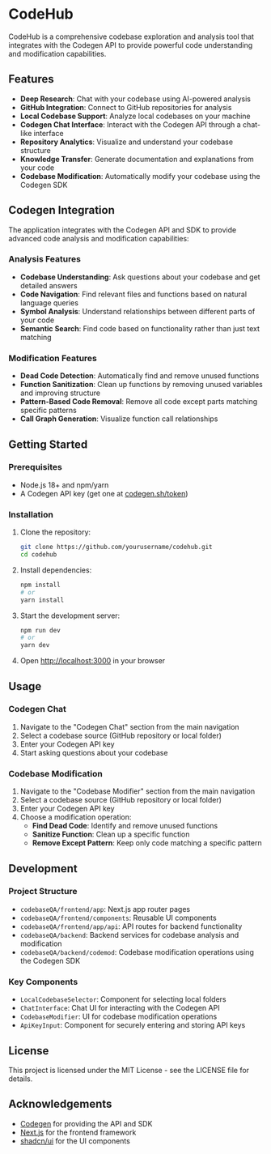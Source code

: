 # CodeHub

CodeHub is a comprehensive codebase exploration and analysis tool that integrates with the Codegen API to provide powerful code understanding and modification capabilities.

## Features

- **Deep Research**: Chat with your codebase using AI-powered analysis
- **GitHub Integration**: Connect to GitHub repositories for analysis
- **Local Codebase Support**: Analyze local codebases on your machine
- **Codegen Chat Interface**: Interact with the Codegen API through a chat-like interface
- **Repository Analytics**: Visualize and understand your codebase structure
- **Knowledge Transfer**: Generate documentation and explanations from your code
- **Codebase Modification**: Automatically modify your codebase using the Codegen SDK

## Codegen Integration

The application integrates with the Codegen API and SDK to provide advanced code analysis and modification capabilities:

### Analysis Features
- **Codebase Understanding**: Ask questions about your codebase and get detailed answers
- **Code Navigation**: Find relevant files and functions based on natural language queries
- **Symbol Analysis**: Understand relationships between different parts of your code
- **Semantic Search**: Find code based on functionality rather than just text matching

### Modification Features
- **Dead Code Detection**: Automatically find and remove unused functions
- **Function Sanitization**: Clean up functions by removing unused variables and improving structure
- **Pattern-Based Code Removal**: Remove all code except parts matching specific patterns
- **Call Graph Generation**: Visualize function call relationships

## Getting Started

### Prerequisites

- Node.js 18+ and npm/yarn
- A Codegen API key (get one at [codegen.sh/token](https://codegen.sh/token))

### Installation

1. Clone the repository:
   ```bash
   git clone https://github.com/yourusername/codehub.git
   cd codehub
   ```

2. Install dependencies:
   ```bash
   npm install
   # or
   yarn install
   ```

3. Start the development server:
   ```bash
   npm run dev
   # or
   yarn dev
   ```

4. Open [http://localhost:3000](http://localhost:3000) in your browser

## Usage

### Codegen Chat

1. Navigate to the "Codegen Chat" section from the main navigation
2. Select a codebase source (GitHub repository or local folder)
3. Enter your Codegen API key
4. Start asking questions about your codebase

### Codebase Modification

1. Navigate to the "Codebase Modifier" section from the main navigation
2. Select a codebase source (GitHub repository or local folder)
3. Enter your Codegen API key
4. Choose a modification operation:
   - **Find Dead Code**: Identify and remove unused functions
   - **Sanitize Function**: Clean up a specific function
   - **Remove Except Pattern**: Keep only code matching a specific pattern

## Development

### Project Structure

- `codebaseQA/frontend/app`: Next.js app router pages
- `codebaseQA/frontend/components`: Reusable UI components
- `codebaseQA/frontend/app/api`: API routes for backend functionality
- `codebaseQA/backend`: Backend services for codebase analysis and modification
- `codebaseQA/backend/codemod`: Codebase modification operations using the Codegen SDK

### Key Components

- `LocalCodebaseSelector`: Component for selecting local folders
- `ChatInterface`: Chat UI for interacting with the Codegen API
- `CodebaseModifier`: UI for codebase modification operations
- `ApiKeyInput`: Component for securely entering and storing API keys

## License

This project is licensed under the MIT License - see the LICENSE file for details.

## Acknowledgements

- [Codegen](https://codegen.sh) for providing the API and SDK
- [Next.js](https://nextjs.org) for the frontend framework
- [shadcn/ui](https://ui.shadcn.com) for the UI components
